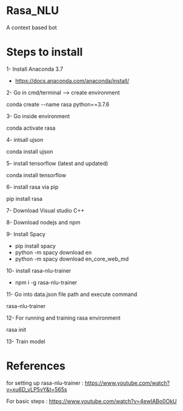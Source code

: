 # Rasa_NLU

A context based bot

# Steps to install

1- Install Anaconda 3.7 

- https://docs.anaconda.com/anaconda/install/

2- Go in cmd/terminal --> create environment

conda create --name rasa python==3.7.6

3- Go inside environment

conda activate rasa

4- intsall ujson

conda install ujson

5- install tensorflow (latest and updated)

conda install tensorflow

6- install rasa via pip

pip install rasa

7- Download Visual studio C++

8- Download nodejs and npm

9- Install Spacy

- pip install spacy
- python -m spacy download en
- python -m spacy download en_core_web_md

10- install rasa-nlu-trainer

- npm i -g rasa-nlu-trainer

11- Go into data.json file path and execute command

rasa-nlu-trainer

12- For running and training rasa environment

rasa init

13- Train model


# References

for setting up rasa-nlu-trainer : https://www.youtube.com/watch?v=xu6D_vLP5vY&t=565s 

For basic steps : https://www.youtube.com/watch?v=4ewIABo0OkU


